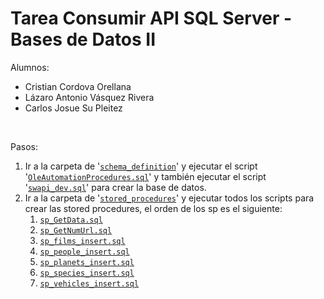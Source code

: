 
# Tarea Consumir API SQL Server - Bases de Datos II

Alumnos:
- Cristian Cordova Orellana
- Lázaro Antonio Vásquez Rivera
- Carlos Josue Su Pleitez

<br>

Pasos:
1. Ir a la carpeta de '[```schema_definition```](https://github.com/CarlosSu02/consumir-api-sql-server/tree/main/schema_definition)' y ejecutar el script '[```OleAutomationProcedures.sql```](https://github.com/CarlosSu02/consumir-api-sql-server/blob/main/schema_definition/OleAutomationProcedures.sql)' y también ejecutar el script '[```swapi_dev.sql```](https://github.com/CarlosSu02/consumir-api-sql-server/blob/main/schema_definition/swapi_dev.sql)' para crear la base de datos.
2. Ir a la carpeta de '[```stored_procedures```](https://github.com/CarlosSu02/consumir-api-sql-server/tree/main/stored_procedures)' y ejecutar todos los scripts para crear las stored procedures, el orden de los sp es el siguiente:
    1. [```sp_GetData.sql```](https://github.com/CarlosSu02/consumir-api-sql-server/blob/main/stored_procedures/sp_GetData.sql)
    2. [```sp_GetNumUrl.sql```](https://github.com/CarlosSu02/consumir-api-sql-server/blob/main/stored_procedures/utils/sp_GetNumUrl.sql)
    3. [```sp_films_insert.sql```](https://github.com/CarlosSu02/consumir-api-sql-server/blob/main/stored_procedures/films/sp_films_insert.sql)
    4. [```sp_people_insert.sql```](https://github.com/CarlosSu02/consumir-api-sql-server/blob/main/stored_procedures/people/sp_people_insert.sql)
    5. [```sp_planets_insert.sql```](https://github.com/CarlosSu02/consumir-api-sql-server/blob/main/stored_procedures/planets/sp_planets_insert.sql)
    6. [```sp_species_insert.sql```](https://github.com/CarlosSu02/consumir-api-sql-server/blob/main/stored_procedures/planets/sp_species_insert.sql)
    7. [```sp_vehicles_insert.sql```](https://github.com/CarlosSu02/consumir-api-sql-server/blob/main/stored_procedures/planets/sp_vehicles_insert.sql)    